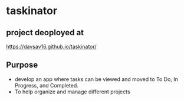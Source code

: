 # taskinator

## project deoployed at 
https://davsav16.github.io/taskinator/

## Purpose
- develop an app where tasks can be viewed and moved to To Do, In Progress, and Completed.
- To help organize and manage different projects
